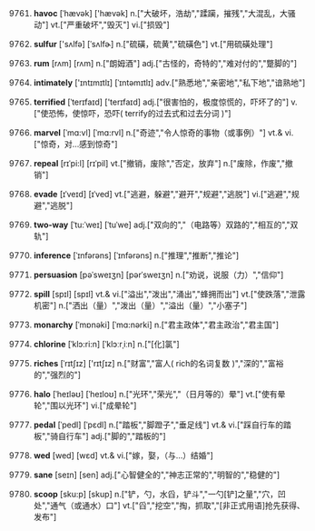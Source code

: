 9761. **havoc**
[ˈhævək]  ['hævək]
n.["大破坏，浩劫","蹂躏，摧残","大混乱，大骚动"]  vt.["严重破坏","毁灭"]  vi.["损毁"]  

9762. **sulfur**
['sʌlfə]  [ˈsʌlfɚ]
n.["硫磺，硫黄","硫磺色"]  vt.["用硫磺处理"]  

9763. **rum**
[rʌm]  [rʌm]
n.["朗姆酒"]  adj.["古怪的，奇特的","难对付的","蹩脚的"]  

9764. **intimately**
['ɪntɪmɪtlɪ]  [ˈɪntəmɪtlɪ]
adv.["熟悉地","亲密地","私下地","谙熟地"]  

9765. **terrified**
[ˈterɪfaɪd]  ['terɪfaɪd]
adj.["很害怕的，极度惊慌的，吓坏了的"]  v.["使恐怖，使惊吓，恐吓( terrify的过去式和过去分词 )"]  

9766. **marvel**
[ˈmɑ:vl]  [ˈmɑ:rvl]
n.["奇迹","令人惊奇的事物（或事例）"]  vt.& vi.["惊奇，对…感到惊奇"]  

9767. **repeal**
[rɪˈpi:l]  [rɪˈpil]
vt.["撤销，废除","否定，放弃"]  n.["废除，作废","撤销"]  

9768. **evade**
[ɪˈveɪd]  [ɪˈved]
vt.["逃避，躲避","避开","规避","逃脱"]  vi.["逃避","规避","逃脱"]  

9769. **two-way**
[ˈtu:ˈweɪ]  [ˈtuˈwe]
adj.["双向的","（电路等）双路的","相互的","双轨"]  

9770. **inference**
[ˈɪnfərəns]  [ˈɪnfərəns]
n.["推理","推断","推论"]  

9771. **persuasion**
[pəˈsweɪʒn]  [pərˈsweɪʒn]
n.["劝说，说服（力）","信仰"]  

9772. **spill**
[spɪl]  [spɪl]
vt.& vi.["溢出","泼出","涌出","蜂拥而出"]  vt.["使跌落","泄露机密"]  n.["洒出（量）","泼出（量）","溢出（量）","小塞子"]  

9773. **monarchy**
[ˈmɒnəki]  [ˈmɑ:nərki]
n.["君主政体","君主政治","君主国"]  

9774. **chlorine**
[ˈklɔ:ri:n]  [ˈklɔːrˌiːn]
n.["[化]氯"]  

9775. **riches**
[ˈrɪtʃɪz]  ['rɪtʃɪz]
n.["财富","富人( rich的名词复数 )","深的","富裕的","强烈的"]  

9776. **halo**
[ˈheɪləʊ]  [ˈheɪloʊ]
n.["光环","荣光","（日月等的）晕"]  vt.["使有晕轮","围以光环"]  vi.["成晕轮"]  

9777. **pedal**
[ˈpedl]  [ˈpɛdl]
n.["踏板","脚蹬子","垂足线"]  vt.& vi.["踩自行车的踏板","骑自行车"]  adj.["脚的","踏板的"]  

9778. **wed**
[wed]  [wɛd]
vt.& vi.["嫁，娶，（与…）结婚"]  

9779. **sane**
[seɪn]  [sen]
adj.["心智健全的","神志正常的","明智的","稳健的"]  

9780. **scoop**
[sku:p]  [skup]
n.["铲，勺，水舀，铲斗","一勺[铲]之量","穴，凹处","通气（或通水）口"]  vt.["舀","挖空","掏，抓取","[非正式用语]抢先获得、发布"]  

